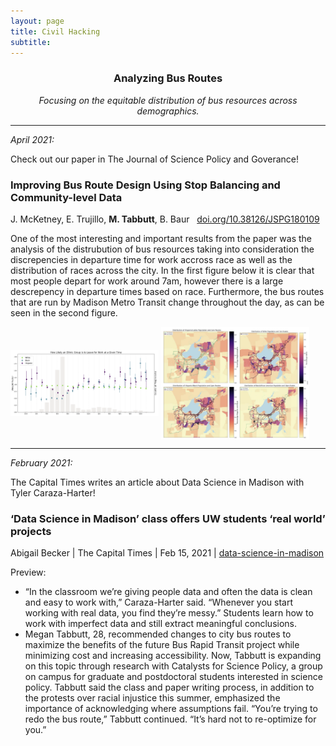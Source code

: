 ```yaml
---
layout: page
title: Civil Hacking
subtitle:  
---
```


<center>
<h3> Analyzing Bus Routes </h3>
<em>Focusing on the equitable distribution of bus resources across demographics.</em>
</center>

--- 

_April 2021:_ 

Check out our paper in The Journal of Science Policy and Goverance! <br/>

### Improving Bus Route Design Using Stop Balancing and Community-level Data <br/>
J. McKetney, E. Trujillo, **M. Tabbutt**, B. Baur &nbsp; [doi.org/10.38126/JSPG180109](https://doi.org/10.38126/JSPG180109)

One of the most interesting and important results from the paper was the analysis of the distrubution of bus resources taking into consideration the discrepencies in departure time for work accross race as well as the distribution of races across the city. In the first figure below it is clear that most people depart for work around 7am, however there is a large descrepency in departure times based on race. Furthermore, the bus routes that are run by Madison Metro Transit change throughout the day, as can be seen in the second figure. 


<p float="left">
  <img src="/assets/img/JSPG2021_1.png" alt="Demographics of Departure Time to Work" style="width:47%" align="middle">
  <img src="/assets/img/JSPG2021_2.png" alt="Ethnic Demographics and Route Service" style="width:47%" align="middle">
</p>

--- 

_February 2021:_

The Capital Times writes an article about Data Science in Madison with Tyler Caraza-Harter! <br/>

### ‘Data Science in Madison’ class offers UW students ‘real world’ projects <br/>

Abigail Becker &#124; The Capital Times &#124; Feb 15, 2021 &#124; [data-science-in-madison](https://madison.com/ct/news/local/govt-and-politics/data-science-in-madison-class-offers-uw-students-real-world-projects/article_9e5db95e-192c-5747-bd3a-a467d2228c30.html)

Preview:

- “In the classroom we’re giving people data and often the data is clean and easy to work with,” Caraza-Harter said. “Whenever you start working with real data, you find they’re messy.” Students learn how to work with imperfect data and still extract meaningful conclusions. 
- Megan Tabbutt, 28, recommended changes to city bus routes to maximize the benefits of the future Bus Rapid Transit project while minimizing cost and increasing accessibility. Now, Tabbutt is expanding on this topic through research with Catalysts for Science Policy, a group on campus for graduate and postdoctoral students interested in science policy. Tabbutt said the class and paper writing process, in addition to the protests over racial injustice this summer, emphasized the importance of acknowledging where assumptions fail. “You’re trying to redo the bus route,” Tabbutt continued. “It’s hard not to re-optimize for you.”
